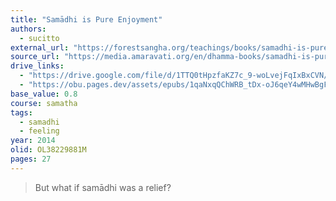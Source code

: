 ```yaml
---
title: "Samādhi is Pure Enjoyment"
authors:
  - sucitto
external_url: "https://forestsangha.org/teachings/books/samadhi-is-pure-enjoyment?language=English"
source_url: "https://media.amaravati.org/en/dhamma-books/samadhi-is-pure-enjoyment"
drive_links:
  - "https://drive.google.com/file/d/1TTQ0tHpzfaKZ7c_9-woLvejFqIxBxCVN/view?usp=drivesdk"
  - "https://obu.pages.dev/assets/epubs/1qaNxqQChWRB_tDx-oJ6qeY4wMHwBgFjx.epub"
base_value: 0.8
course: samatha
tags:
  - samadhi
  - feeling
year: 2014
olid: OL38229881M
pages: 27
---
```


> But what if samādhi was a relief?
